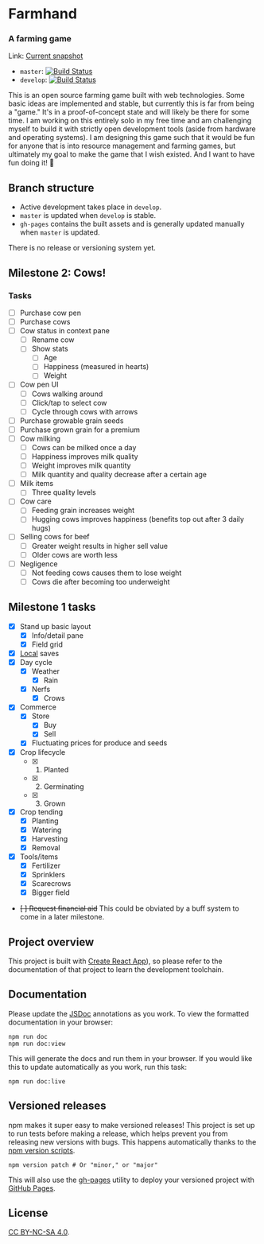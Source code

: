 # Farmhand

### A farming game

Link: [Current snapshot](https://jeremyckahn.github.io/farmhand/)

- `master`: [![Build Status](https://travis-ci.org/jeremyckahn/farmhand.svg?branch=master)](https://travis-ci.org/jeremyckahn/farmhand)
- `develop`: [![Build Status](https://travis-ci.org/jeremyckahn/farmhand.svg?branch=develop)](https://travis-ci.org/jeremyckahn/farmhand)

This is an open source farming game built with web technologies. Some basic ideas are implemented and stable, but currently this is far from being a "game." It's in a proof-of-concept state and will likely be there for some time. I am working on this entirely solo in my free time and am challenging myself to build it with strictly open development tools (aside from hardware and operating systems). I am designing this game such that it would be fun for anyone that is into resource management and farming games, but ultimately my goal to make the game that I wish existed. And I want to have fun doing it! 🙂

## Branch structure

- Active development takes place in `develop`.
- `master` is updated when `develop` is stable.
- `gh-pages` contains the built assets and is generally updated manually when `master` is updated.

There is no release or versioning system yet.

## Milestone 2: Cows!

### Tasks

- [ ] Purchase cow pen
- [ ] Purchase cows
- [ ] Cow status in context pane
  - [ ] Rename cow
  - [ ] Show stats
    - [ ] Age
    - [ ] Happiness (measured in hearts)
    - [ ] Weight
- [ ] Cow pen UI
  - [ ] Cows walking around
  - [ ] Click/tap to select cow
  - [ ] Cycle through cows with arrows
- [ ] Purchase growable grain seeds
- [ ] Purchase grown grain for a premium
- [ ] Cow milking
  - [ ] Cows can be milked once a day
  - [ ] Happiness improves milk quality
  - [ ] Weight improves milk quantity
  - [ ] Milk quantity and quality decrease after a certain age
- [ ] Milk items
  - [ ] Three quality levels
- [ ] Cow care
  - [ ] Feeding grain increases weight
  - [ ] Hugging cows improves happiness (benefits top out after 3 daily hugs)
- [ ] Selling cows for beef
  - [ ] Greater weight results in higher sell value
  - [ ] Older cows are worth less
- [ ] Negligence
  - [ ] Not feeding cows causes them to lose weight
  - [ ] Cows die after becoming too underweight

## Milestone 1 tasks

- [x] Stand up basic layout
  - [x] Info/detail pane
  - [x] Field grid
- [x] [Local](https://github.com/localForage/localForage) saves
- [x] Day cycle
  - [x] Weather
    - [x] Rain
  - [x] Nerfs
    - [x] Crows
- [x] Commerce
  - [x] Store
    - [x] Buy
    - [x] Sell
  - [x] Fluctuating prices for produce and seeds
- [x] Crop lifecycle
  - [x] 1. Planted
  - [x] 2. Germinating
  - [x] 3. Grown
- [x] Crop tending
  - [x] Planting
  - [x] Watering
  - [x] Harvesting
  - [x] Removal
- [x] Tools/items
  - [x] Fertilizer
  - [x] Sprinklers
  - [x] Scarecrows
  - [x] Bigger field
- ~~[ ] Request financial aid~~ This could be obviated by a buff system to come in a later milestone.

## Project overview

This project is built with [Create React App](https://facebook.github.io/create-react-app/)), so please refer to the documentation of that project to learn the development toolchain.

## Documentation

Please update the [JSDoc](http://usejsdoc.org/) annotations as you work. To view the formatted documentation in your browser:

```
npm run doc
npm run doc:view
```

This will generate the docs and run them in your browser. If you would like this to update automatically as you work, run this task:

```
npm run doc:live
```

## Versioned releases

npm makes it super easy to make versioned releases! This project is set up to run tests before making a release, which helps prevent you from releasing new versions with bugs. This happens automatically thanks to the [npm version scripts](https://docs.npmjs.com/cli/version).

```
npm version patch # Or "minor," or "major"
```

This will also use the [gh-pages](https://github.com/tschaub/gh-pages) utility to deploy your versioned project with [GitHub Pages](https://pages.github.com/).

## License

[CC BY-NC-SA 4.0](https://creativecommons.org/licenses/by-nc-sa/4.0/legalcode).
